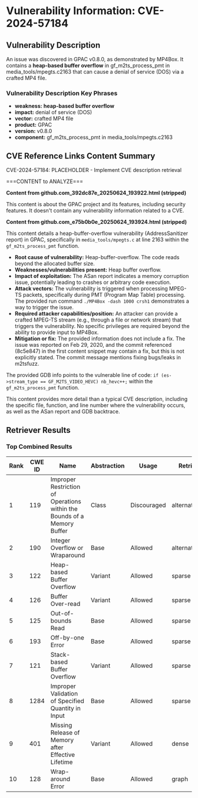 # Vulnerability Information: CVE-2024-57184

## Vulnerability Description
An issue was discovered in GPAC v0.8.0, as demonstrated by MP4Box. It contains a **heap-based buffer overflow** in gf_m2ts_process_pmt in media_tools/mpegts.c2163 that can cause a denial of service (DOS) via a crafted MP4 file.

### Vulnerability Description Key Phrases
- **weakness:** **heap-based buffer overflow**
- **impact:** denial of service (DOS)
- **vector:** crafted MP4 file
- **product:** GPAC
- **version:** v0.8.0
- **component:** gf_m2ts_process_pmt in media_tools/mpegts.c2163

## CVE Reference Links Content Summary
CVE-2024-57184: PLACEHOLDER - Implement CVE description retrieval

===CONTENT to ANALYZE===

**Content from github.com_392dc87e_20250624_193922.html (stripped)**

This content is about the GPAC project and its features, including security features. It doesn't contain any vulnerability information related to a CVE.

**Content from github.com_e75b0b0e_20250624_193924.html (stripped)**

This content details a heap-buffer-overflow vulnerability (AddressSanitizer report) in GPAC, specifically in `media_tools/mpegts.c` at line 2163 within the `gf_m2ts_process_pmt` function.

*   **Root cause of vulnerability:** Heap-buffer-overflow. The code reads beyond the allocated buffer size.
*   **Weaknesses/vulnerabilities present:** Heap buffer overflow.
*   **Impact of exploitation:**  The ASan report indicates a memory corruption issue, potentially leading to crashes or arbitrary code execution.
*   **Attack vectors:** The vulnerability is triggered when processing MPEG-TS packets, specifically during PMT (Program Map Table) processing. The provided run command `./MP4Box -dash 1000 crsh1` demonstrates a way to trigger the issue.
*   **Required attacker capabilities/position:** An attacker can provide a crafted MPEG-TS stream (e.g., through a file or network stream) that triggers the vulnerability. No specific privileges are required beyond the ability to provide input to MP4Box.
*   **Mitigation or fix:** The provided information does not include a fix. The issue was reported on Feb 29, 2020, and the commit referenced (8c5e847) in the first content snippet may contain a fix, but this is not explicitly stated. The commit message mentions fixing bugs/leaks in m2tsfuzz.

The provided GDB info points to the vulnerable line of code: `if (es->stream_type == GF_M2TS_VIDEO_HEVC) nb_hevc++;` within the `gf_m2ts_process_pmt` function.

This content provides more detail than a typical CVE description, including the specific file, function, and line number where the vulnerability occurs, as well as the ASan report and GDB backtrace.

## Retriever Results

### Top Combined Results

| Rank | CWE ID | Name | Abstraction | Usage  | Retrievers | Individual Scores |
|------|--------|------|-------------|-------|------------|-------------------|
| 1 | 119 | Improper Restriction of Operations within the Bounds of a Memory Buffer | Class | Discouraged | alternate_terms | 0.800 |
| 2 | 190 | Integer Overflow or Wraparound | Base | Allowed | alternate_terms | 0.800 |
| 3 | 122 | Heap-based Buffer Overflow | Variant | Allowed | sparse | 0.329 |
| 4 | 126 | Buffer Over-read | Variant | Allowed | sparse | 0.301 |
| 5 | 125 | Out-of-bounds Read | Base | Allowed | sparse | 0.288 |
| 6 | 193 | Off-by-one Error | Base | Allowed | sparse | 0.274 |
| 7 | 121 | Stack-based Buffer Overflow | Variant | Allowed | sparse | 0.265 |
| 8 | 1284 | Improper Validation of Specified Quantity in Input | Base | Allowed | sparse | 0.258 |
| 9 | 401 | Missing Release of Memory after Effective Lifetime | Variant | Allowed | dense | 0.553 |
| 10 | 128 | Wrap-around Error | Base | Allowed | graph | 0.003 |

